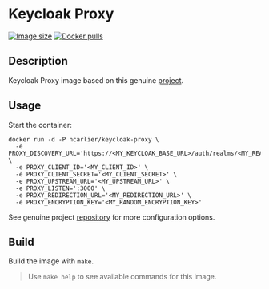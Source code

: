 # Keycloak Proxy

[![Image size](https://img.shields.io/imagelayers/image-size/ncarlier/mqtt/latest.svg)](https://hub.docker.com/r/ncarlier/keycloak-proxy/)
[![Docker pulls](https://img.shields.io/docker/pulls/ncarlier/mqtt.svg)](https://hub.docker.com/r/ncarlier/keycloak-proxy/)

## Description

Keycloak Proxy image based on this genuine [project][repository].

## Usage

Start the container:

```
docker run -d -P ncarlier/keycloak-proxy \
  -e PROXY_DISCOVERY_URL='https://<MY_KEYCLOAK_BASE_URL>/auth/realms/<MY_REALM>' \
  -e PROXY_CLIENT_ID='<MY_CLIENT_ID>' \
  -e PROXY_CLIENT_SECRET='<MY_CLIENT_SECRET>' \
  -e PROXY_UPSTREAM_URL='<MY_UPSTREAM_URL>' \
  -e PROXY_LISTEN=':3000' \
  -e PROXY_REDIRECTION_URL='<MY_REDIRECTION_URL>' \
  -e PROXY_ENCRYPTION_KEY='<MY_RANDOM_ENCRYPTION_KEY>'
```

See genuine project [repository][repository] for more configuration options.

## Build

Build the image with `make`.

> Use `make help` to see available commands for this image.


[repository]: https://github.com/gambol99/keycloak-proxy
